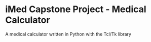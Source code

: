 # iMed Capstone Project - Medical Calculator
A medical calculator written in Python with the Tcl/Tk library
